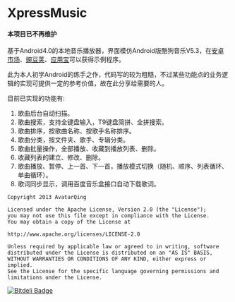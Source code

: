XpressMusic
===========
#### 本项目已不再维护
  
基于Android4.0的本地音乐播放器，界面模仿Android版酷狗音乐V5.3，在[安卓市场][1]、[豌豆荚][2]、[应用宝][3]可以获得示例程序。
  
此为本人初学Android的练手之作，代码写的较为粗糙，不过某些功能点的业务逻辑的实现可提供一定的参考价值，故在此分享给需要的人。
  
目前已实现的功能有:  
1. 歌曲后台自动扫描。  
2. 歌曲搜索，支持全键盘输入，T9键盘简拼、全拼搜索。  
3. 歌曲排序，按歌曲名称、按歌手名称排序。  
4. 歌曲分类，按文件夹、歌手、专辑分类。  
5. 歌曲批量操作，全部播放、收藏到播放列表、删除。  
6. 收藏列表的建立、修改、删除。  
7. 歌曲播放、暂停、上一首、下一首，播放模式切换（随机、顺序、列表循环、单曲循环）。  
8. 歌词同步显示，调用百度音乐盒接口自动下载歌词。  

[1]: http://apk.hiapk.com/html/2013/06/1549163.html?module=256&info=j5bDXwyAUE4%3D        "安卓市场"
[2]: http://www.wandoujia.com/apps/com.lq.activity  "豌豆荚"
[3]: http://android.myapp.com/myapp/detail.htm?apkName=com.lq.xpressmusic  "应用宝"

<pre><code>Copyright 2013 AvatarQing

Licensed under the Apache License, Version 2.0 (the "License");
you may not use this file except in compliance with the License.
You may obtain a copy of the License at

http://www.apache.org/licenses/LICENSE-2.0

Unless required by applicable law or agreed to in writing, software
distributed under the License is distributed on an "AS IS" BASIS,
WITHOUT WARRANTIES OR CONDITIONS OF ANY KIND, either express or implied.
See the License for the specific language governing permissions and
limitations under the License.</code></pre>

[![Bitdeli Badge](https://d2weczhvl823v0.cloudfront.net/AvatarQing/xpressmusic/trend.png)](https://bitdeli.com/free "Bitdeli Badge")

